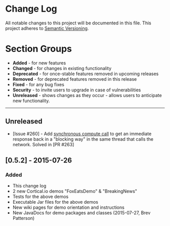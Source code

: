 # Change Log
All notable changes to this project will be documented in this file.
This project adheres to [Semantic Versioning](http://semver.org/).

# Section Groups
* **Added** - for new features
* **Changed** - for changes in existing functionality
* **Deprecated** - for once-stable features removed in upcoming releases
* **Removed** - for deprecated features removed in this release
* **Fixed** - for any bug fixes
* **Security** - to invite users to upgrade in case of vulnerabilities
* **Unreleased** - shows changes as they occur - allows users to anticipate new functionality.

***

## Unreleased
- [Issue #260] - Add [synchronous compute call](https://github.com/numenta/htm.java/issues/260) to get an immediate response back in a "blocking way" in the same thread that calls the network. Solved in [PR #263]

## [0.5.2] - 2015-07-26
### Added 
- This change log 
- 2 new Cortical.io demos "FoxEatsDemo" & "BreakingNews"
- Tests for the above demos
- Executable Jar files for the above demos
- New wiki pages for demo orientation and instructions
- New JavaDocs for demo packages and classes (2015-07-27, Brev Patterson)
